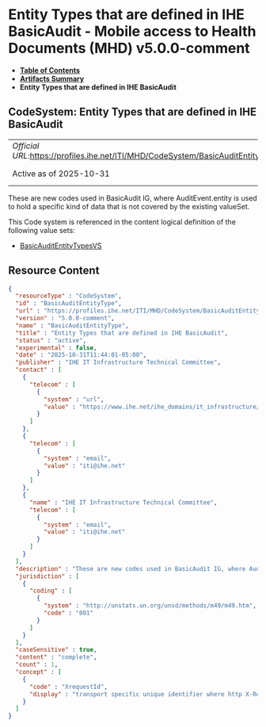 # Entity Types that are defined in IHE BasicAudit - Mobile access to Health Documents (MHD) v5.0.0-comment

* [**Table of Contents**](toc.md)
* [**Artifacts Summary**](artifacts.md)
* **Entity Types that are defined in IHE BasicAudit**

## CodeSystem: Entity Types that are defined in IHE BasicAudit 

| | |
| :--- | :--- |
| *Official URL*:https://profiles.ihe.net/ITI/MHD/CodeSystem/BasicAuditEntityType | *Version*:5.0.0-comment |
| Active as of 2025-10-31 | *Computable Name*:BasicAuditEntityType |

 
These are new codes used in BasicAudit IG, where AuditEvent.entity is used to hold a specific kind of data that is not covered by the existing valueSet. 

 This Code system is referenced in the content logical definition of the following value sets: 

* [BasicAuditEntityTypesVS](ValueSet-BasicAuditEntityTypesVS.md)



## Resource Content

```json
{
  "resourceType" : "CodeSystem",
  "id" : "BasicAuditEntityType",
  "url" : "https://profiles.ihe.net/ITI/MHD/CodeSystem/BasicAuditEntityType",
  "version" : "5.0.0-comment",
  "name" : "BasicAuditEntityType",
  "title" : "Entity Types that are defined in IHE BasicAudit",
  "status" : "active",
  "experimental" : false,
  "date" : "2025-10-31T11:44:01-05:00",
  "publisher" : "IHE IT Infrastructure Technical Committee",
  "contact" : [
    {
      "telecom" : [
        {
          "system" : "url",
          "value" : "https://www.ihe.net/ihe_domains/it_infrastructure/"
        }
      ]
    },
    {
      "telecom" : [
        {
          "system" : "email",
          "value" : "iti@ihe.net"
        }
      ]
    },
    {
      "name" : "IHE IT Infrastructure Technical Committee",
      "telecom" : [
        {
          "system" : "email",
          "value" : "iti@ihe.net"
        }
      ]
    }
  ],
  "description" : "These are new codes used in BasicAudit IG, where AuditEvent.entity is used to hold a specific kind of data that is not covered by the existing valueSet.",
  "jurisdiction" : [
    {
      "coding" : [
        {
          "system" : "http://unstats.un.org/unsd/methods/m49/m49.htm",
          "code" : "001"
        }
      ]
    }
  ],
  "caseSensitive" : true,
  "content" : "complete",
  "count" : 1,
  "concept" : [
    {
      "code" : "XrequestId",
      "display" : "transport specific unique identifier where http X-Request-Id is used"
    }
  ]
}

```

